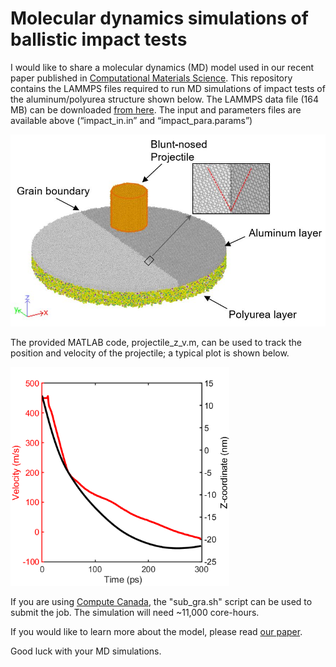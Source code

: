 # Molecular dynamics simulations of ballistic impact tests

I would like to share a molecular dynamics (MD) model used in our recent paper published in
 [Computational Materials Science](https://www.sciencedirect.com/science/article/abs/pii/S0927025621002299). This repository contains the LAMMPS files required to run MD simulations of impact tests of the aluminum/polyurea structure shown below. The LAMMPS data file (164 MB) can be downloaded [from here](https://drive.google.com/file/d/1J8zSFvw8cZQ8xSUp9quD7xxAviviOzIl/view?usp=sharing). The input and parameters files are available above (“impact_in.in” and “impact_para.params”)

 <img src="MD_model.JPG" width="600">

The provided MATLAB code, projectile_z_v.m, can be used to track the position and velocity of the projectile; a typical plot is shown below.

 <img src="projectile_v_x.png" width="350">

If you are using [Compute Canada](https://www.computecanada.ca/home/), the "sub_gra.sh" script can be used to submit the job. The simulation will need ~11,000 core-hours.

If you would like to learn more about the model, please read [our paper](https://www.sciencedirect.com/science/article/abs/pii/S0927025621002299). 

Good luck with your MD simulations.
